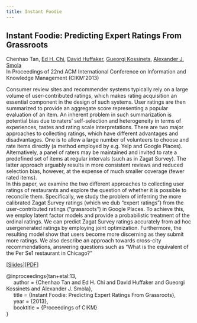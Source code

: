 ```yaml
---
title: Instant Foodie
---
```


## Instant Foodie: Predicting Expert Ratings From Grassroots     
Chenhao Tan, [Ed H. Chi][ed_chi], [David Huffaker][david_huffaker], [Gueorgi Kossinets][gueorgi_kossinets], [Alexander J. Smola][alex_smola]      
In Proceedings of 22nd ACM International Conference on Information and Knowledge Management (CIKM'2013)

Consumer review sites and recommender systems typically rely on a large volume of user-contributed ratings, which makes rating acquisition an essential component in the design of such systems. User ratings are then summarized to provide an aggregate score representing a popular evaluation of an item. An inherent problem in such summarization is potential bias due to raters’ self-selection and heterogeneity in terms of experiences, tastes and rating scale interpretations. There are two major approaches to collecting ratings, which have different advantages and disadvantages. One is to allow a large number of volunteers to choose and rate items directly (a method employed by e.g. Yelp and Google Places). Alternatively, a panel of raters may be maintained and invited to rate a predefined set of items at regular intervals (such as in Zagat Survey). The latter approach arguably results in more consistent reviews and reduced selection bias, however, at the expense of much smaller coverage (fewer rated items).   
In this paper, we examine the two different approaches to collecting user ratings of restaurants and explore the question of whether it is possible to reconcile them. Specifically, we study the problem of inferring the more calibrated Zagat Survey ratings (which we dub “expert ratings”) from the user-contributed ratings (“grassroots”) in Google Places. To achieve this, we employ latent factor models and provide a probabilistic treatment of the ordinal ratings. We can predict Zagat Survey ratings accurately from ad hoc usergenerated ratings by employing joint optimization. Furthermore, the resulting model show that users become more discerning as they submit more ratings. We also describe an approach towards cross-city recommendations, answering questions such as “What is the equivalent of the Per Se1 restaurant in Chicago?”


[[Slides][cikm13_slides]][[PDF][cikm13_paper]]

@inproceedings{tan+etal:13,  
&nbsp;&nbsp;&nbsp;&nbsp;
  author = {Chenhao Tan and Ed H. Chi and David Huffaker and Gueorgi Kossinets and Alexander J. Smola},   
&nbsp;&nbsp;&nbsp;&nbsp;
  title = {Instant Foodie: Predicting Expert Ratings From Grassroots},   
&nbsp;&nbsp;&nbsp;&nbsp;
  year = {2013},   
&nbsp;&nbsp;&nbsp;&nbsp;
  booktitle = {Proceedings of CIKM}   
}

[cikm13_slides]: /pubs/cikm-instant-foodie.pdf
[cikm13_paper]: /pubs/instant-foodie.pdf
[//]: <> (links for collaborators)
[claire_cardie]: http://www.cs.cornell.edu/home/cardie/
[ed_chi]: http://www-users.cs.umn.edu/~echi/
[eunsol_choi]: http://homes.cs.washington.edu/~eunsol/home.html
[cristian_danescu_niculescu_mizil]: http://www.mpi-sws.org/~cristian/
[evgeniy_gabrilovich]: http://www.cs.technion.ac.il/~gabr/
[david_huffaker]: http://www.davehuffaker.com
[bobby_kleinberg]: http://www.cs.cornell.edu/~rdk
[jon_kleinberg]: http://www.cs.cornell.edu/home/kleinber
[gueorgi_kossinets]: https://sites.google.com/site/gkossinets/
[lillian_lee]: http://www.cs.cornell.edu/home/llee
[tao_lei]: http://people.csail.mit.edu/taolei/
[ping_li]: http://www.stat.cornell.edu/~li/
[bin_lu]: http://sites.google.com/site/lubin2010/
[michael_macy]: http://www.soc.cornell.edu/faculty/macy.html
[bo_pang]: https://sites.google.com/site/bopang42/
[daniel_romero]: http://www.dromero.org/
[alex_smola]: alex.smola.org
[jimeng_sun]: http://www.sunlab.org/
[jie_tang]: http://keg.cs.tsinghua.edu.cn/persons/johan_ugander
[johan_ugander]: http://people.cam.cornell.edu/~jugander/
[fei_wang]: http://sites.google.com/site/feiwang03/
[shaomei_wu]: http://www.cs.cornell.edu/~sw475/
[ming_zhou]: http://research.microsoft.com/en-us/people/mingzhou
[gs_profile]:http://scholar.google.com/citations?user=KGMaP18AAAAJ&hl=en
